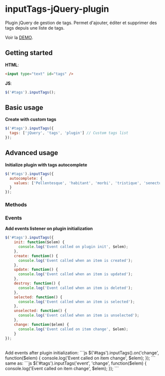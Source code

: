 # inputTags-jQuery-plugin

Plugin jQuery de gestion de tags.
Permet d'ajouter, éditer et supprimer des tags depuis une liste de tags.

Voir la [DEMO](http://codepen.io/betaweb/pen/PqdbMO/).

## Getting started

**HTML**:

```html
<input type="text" id="tags" />
```

**JS**:
```js
$('#tags').inputTags();
```


## Basic usage

**Create with custom tags**
```js
$('#tags').inputTags({
  tags: ['jQuery', 'tags', 'plugin'] // Custom tags list
});
```

## Advanced usage

**Initialize plugin with tags autocomplete**
```js
$('#tags').inputTags({
  autocomplete: {
    values: ['Pellentesque', 'habitant', 'morbi', 'tristique', 'senectus'] // autocomplete list
  }
});
```

### Methods

### Events
**Add events listener on plugin initialization**
```js
$('#tags').inputTags({
    init: function($elem) {
      console.log('Event called on plugin init', $elem);
    },
    create: function() {
      console.log('Event called when an item is created');
    },
    update: function() {
      console.log('Event called when an item is updated');
    },
    destroy: function() {
      console.log('Event called when an item is deleted');
    },
    selected: function() {
      console.log('Event called when an item is selected');
    },
    unselected: function() {
      console.log('Event called when an item is unselected');
    },
    change: function($elem) {
      console.log('Event called on item change', $elem);
    }
});
```
<br/>
Add events after plugin initialization:
```js
$('#tags').inputTags().on('change', function($elem) {
  console.log('Event called on item change', $elem);
});
```
same as:
```js
$('#tags').inputTags('event', 'change', function($elem) {
  console.log('Event called on item change', $elem);
});
```
